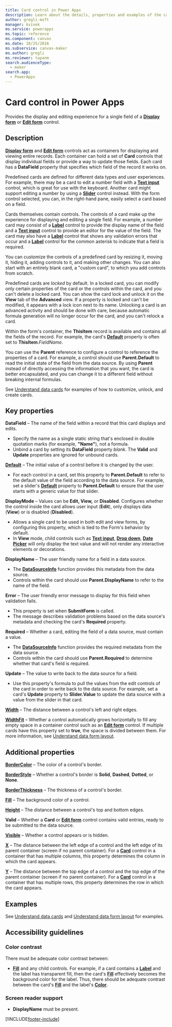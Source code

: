 ```yaml
---
title: Card control in Power Apps
description: Learn about the details, properties and examples of the card control in Power Apps.
author: gregli-msft
manager: kvivek
ms.service: powerapps
ms.topic: reference
ms.component: canvas
ms.date: 10/25/2016
ms.subservice: canvas-maker
ms.author: gregli
ms.reviewer: tapanm
search.audienceType: 
  - maker
search.app: 
  - PowerApps
---
```

# Card control in Power Apps
Provides the display and editing experience for a single field of a **[Display form](control-form-detail.md)** or **[Edit form](control-form-detail.md)** control.

## Description
**[Display form](control-form-detail.md)** and **[Edit form](control-form-detail.md)** controls act as containers for displaying and viewing entire records. Each container can hold a set of **Card** controls that display individual fields or provide a way to update those fields. Each card has a **DataField** property that specifies which field of the record it works on.  

Predefined cards are defined for different data types and user experiences.  For example, there may be a card to edit a number field with a **[Text input](control-text-input.md)** control, which is great for use with the keyboard. Another card might support editing a number by using a **[Slider](control-slider.md)** control instead. With the form control selected, you can, in the right-hand pane, easily select a card based on a field.

Cards themselves contain controls. The controls of a card make up the experience for displaying and editing a single field. For example, a number card may consist of a **[Label](control-text-box.md)** control to provide the display name of the field and a **[Text input](control-text-input.md)** control to provide an editor for the value of the field. The card may also have a **[Label](control-text-box.md)** control that shows any validation errors that occur and a **[Label](control-text-box.md)** control for the common asterisk to indicate that a field is required.

You can customize the controls of a predefined card by resizing it, moving it, hiding it, adding controls to it, and making other changes. You can also start with an entirely blank card, a "custom card", to which you add controls from scratch.

Predefined cards are *locked* by default. In a locked card, you can modify only certain properties of the card or the controls within the card, and you can't delete a locked card. You can show the card lock and unlock it on the **View** tab of the **Advanced** view. If a property is locked and can't be modified, it appears with a lock icon next to its name. Unlocking a card is an advanced activity and should be done with care, because automatic formula generation will no longer occur for the card, and you can't relock a card.

Within the form's container, the **ThisItem** record is available and contains all the fields of the record.  For example, the card's **[Default](properties-core.md)** property is often set to **ThisItem**.*FieldName*.

You can use the **Parent** reference to configure a control to reference the properties of a card.  For example, a control should use **Parent.Default** to read the initial state of the field from the data source. By using **Parent** instead of directly accessing the information that you want, the card is better encapsulated, and you can change it to a different field without breaking internal formulas.

See [Understand data cards](../working-with-cards.md) for examples of how to customize, unlock, and create cards.

## Key properties
**DataField** – The name of the field within a record that this card displays and edits.

* Specify the name as a single static string that's enclosed in double quotation marks (for example, **"Name"**), not a formula.
* Unbind a card by setting its **DataField** property *blank*. The **Valid** and **Update** properties are ignored for unbound cards.

**[Default](properties-core.md)** – The initial value of a control before it is changed by the user.

* For each control in a card, set this property to **Parent.Default** to refer to the default value of the field according to the data source. For example, set a slider's **[Default](properties-core.md)** property to **Parent.Default** to ensure that the user starts with a generic value for that slider.

**DisplayMode** – Values can be **Edit, View,** or **Disabled**. Configures whether the control inside the card allows user input (**Edit**), only displays data (**View**) or is disabled (**Disabled**).  

* Allows a single card to be used in both edit and view forms, by configuring this property, which is tied to the Form's behavior by default.
* In **View** mode, child controls such as **[Text input](control-text-input.md)**, **[Drop down](control-drop-down.md)**, **[Date Picker](control-date-picker.md)** will only display the text value and will not render any interactive elements or decorations.

**DisplayName** – The user friendly name for a field in a data source.

* The **[DataSourceInfo](../functions/function-datasourceinfo.md)** function provides this metadata from the data source.
* Controls within the card should use **Parent.DisplayName** to refer to the name of the field.

**Error** – The user friendly error message to display for this field when validation fails.

* This property is set when **SubmitForm** is called.  
* The message describes validation problems based on the data source's metadata and checking the card's **Required** property.

**Required** – Whether a card, editing the field of a data source, must contain a value.

* The **[DataSourceInfo](../functions/function-datasourceinfo.md)** function provides the required metadata from the data source.
* Controls within the card should use **Parent.Required** to determine whether that card's field is required.

**Update** – The value to write back to the data source for a field.

* Use this property's formula to pull the values from the edit controls of the card in order to write back to the data source. For example, set a card's **Update** property to **Slider.Value** to update the data source with a value from the slider in that card.

**[Width](properties-size-location.md)** – The distance between a control's left and right edges.

**[WidthFit](properties-size-location.md)** – Whether a control automatically grows horizontally to fill any empty space in a container control such as an **[Edit form](control-form-detail.md)** control. If multiple cards have this property set to **true**, the space is divided between them. For more information, see [Understand data form layout](../working-with-form-layout.md).

## Additional properties
**[BorderColor](properties-color-border.md)** – The color of a control's border.

**[BorderStyle](properties-color-border.md)** – Whether a control's border is **Solid**, **Dashed**, **Dotted**, or **None**.

**[BorderThickness](properties-color-border.md)** – The thickness of a control's border.

**[Fill](properties-color-border.md)** – The background color of a control.

**[Height](properties-size-location.md)** – The distance between a control's top and bottom edges.

**Valid** – Whether a **Card** or **[Edit form](control-form-detail.md)** control contains valid entries, ready to be submitted to the data source.

**[Visible](properties-core.md)** – Whether a control appears or is hidden.

**[X](properties-size-location.md)** – The distance between the left edge of a control and the left edge of its parent container (screen if no parent container). For a **[Card](control-card.md)** control in a container that has multiple columns, this property determines the column in which the card appears.

**[Y](properties-size-location.md)** – The distance between the top edge of a control and the top edge of the parent container (screen if no parent container). For a **[Card](control-card.md)** control in a container that has multiple rows, this property determines the row in which the card appears.

## Examples
See [Understand data cards](../working-with-cards.md) and [Understand data form layout](../working-with-form-layout.md) for examples.


## Accessibility guidelines
### Color contrast
There must be adequate color contrast between:
* **[Fill](properties-color-border.md)** and any child controls. For example, if a card contains a **[Label](control-text-box.md)** and the label has transparent fill, then the card's **[Fill](properties-color-border.md)** effectively becomes the background color for the label. Thus, there should be adequate contrast between the card's **[Fill](properties-color-border.md)** and the label's **[Color](properties-color-border.md)**.

### Screen reader support
* **DisplayName** must be present.


[!INCLUDE[footer-include](../../../includes/footer-banner.md)]